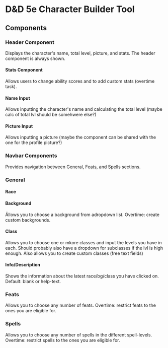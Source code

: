 # D&D 5e Character Builder Tool
## Components
### Header Component
Displays the character's name, total level, picture, and stats. The header component is always shown.

#### Stats Component
Allows users to change ability scores and to add custom stats (overtime task).
#### Name Input
Allows inputting the character's name and calculating the total level (maybe calc of total lvl should be somehwere else?)
#### Picture Input
Allows inputting a picture (maybe the component can be shared with the one for the profile picture?)

### Navbar Components
Provides navigation between General, Feats, and Spells sections.

### General
#### Race
#### Background
Ällows you to choose a background from adropdown list. Overtime: create custom backgrounds.
#### Class
Allows you to choose one or mkore classes and input the levels you have in each. Should probably also have a dropdown for subclasses if the lvl is high enough.
Also allows you to create custom classes (free text fields)
#### Info/Description
Shows the information about the latest race/bg/class you have clicked on. Default: blank or help-text.
### Feats
Allows you to choose any number of feats. Overtime: restrict feats to the ones you are eligible for.
### Spells
Allows you to choose any number of spells in the different spell-levels. Overtime: restrict spells to the ones you are eligible for.


